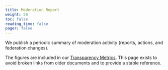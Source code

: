 ```yaml
---
title: Moderation Report
weight: 50
toc: false
reading_time: false
pager: false
---
```


We publish a periodic summary of moderation activity (reports, actions, and federation changes).

The figures are included in our [Transparency Metrics](/docs/transparency/metrics/). This page exists to avoid broken links from older documents and to provide a stable reference.



